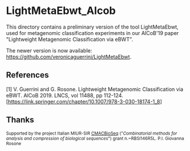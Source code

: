 # LightMetaEbwt_Alcob 

This directory contains a preliminary version of the tool LightMetaEbwt, used for metagenomic classification experiments in our AlCoB'19 paper "Lightweight Metagenomic Classification via eBWT". 

The newer version is now available: https://github.com/veronicaguerrini/LightMetaEbwt.

## References

[1] V. Guerrini and G. Rosone. Lightweight Metagenomic Classification via eBWT. AlCoB 2019. LNCS, vol 11488, pp 112-124.[https://link.springer.com/chapter/10.1007/978-3-030-18174-1_8]

## Thanks

<small> Supported by the project Italian MIUR-SIR [CMACBioSeq][240fb5f5] ("_Combinatorial methods for analysis and compression of biological sequences_") grant n.~RBSI146R5L. P.I. Giovanna Rosone</small>

[240fb5f5]: http://pages.di.unipi.it/rosone/CMACBioSeq.html
